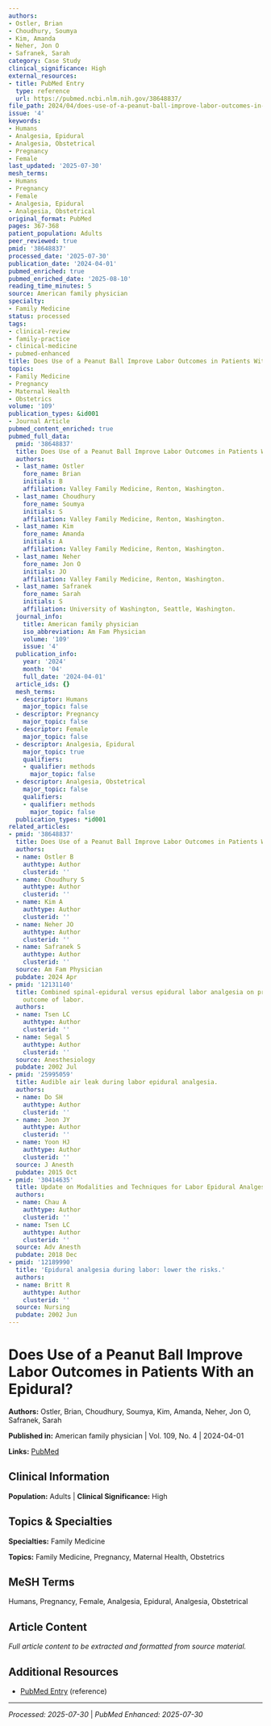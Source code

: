 ```yaml
---
authors:
- Ostler, Brian
- Choudhury, Soumya
- Kim, Amanda
- Neher, Jon O
- Safranek, Sarah
category: Case Study
clinical_significance: High
external_resources:
- title: PubMed Entry
  type: reference
  url: https://pubmed.ncbi.nlm.nih.gov/38648837/
file_path: 2024/04/does-use-of-a-peanut-ball-improve-labor-outcomes-in-patients.md
issue: '4'
keywords:
- Humans
- Analgesia, Epidural
- Analgesia, Obstetrical
- Pregnancy
- Female
last_updated: '2025-07-30'
mesh_terms:
- Humans
- Pregnancy
- Female
- Analgesia, Epidural
- Analgesia, Obstetrical
original_format: PubMed
pages: 367-368
patient_population: Adults
peer_reviewed: true
pmid: '38648837'
processed_date: '2025-07-30'
publication_date: '2024-04-01'
pubmed_enriched: true
pubmed_enriched_date: '2025-08-10'
reading_time_minutes: 5
source: American family physician
specialty:
- Family Medicine
status: processed
tags:
- clinical-review
- family-practice
- clinical-medicine
- pubmed-enhanced
title: Does Use of a Peanut Ball Improve Labor Outcomes in Patients With an Epidural?
topics:
- Family Medicine
- Pregnancy
- Maternal Health
- Obstetrics
volume: '109'
publication_types: &id001
- Journal Article
pubmed_content_enriched: true
pubmed_full_data:
  pmid: '38648837'
  title: Does Use of a Peanut Ball Improve Labor Outcomes in Patients With an Epidural?
  authors:
  - last_name: Ostler
    fore_name: Brian
    initials: B
    affiliation: Valley Family Medicine, Renton, Washington.
  - last_name: Choudhury
    fore_name: Soumya
    initials: S
    affiliation: Valley Family Medicine, Renton, Washington.
  - last_name: Kim
    fore_name: Amanda
    initials: A
    affiliation: Valley Family Medicine, Renton, Washington.
  - last_name: Neher
    fore_name: Jon O
    initials: JO
    affiliation: Valley Family Medicine, Renton, Washington.
  - last_name: Safranek
    fore_name: Sarah
    initials: S
    affiliation: University of Washington, Seattle, Washington.
  journal_info:
    title: American family physician
    iso_abbreviation: Am Fam Physician
    volume: '109'
    issue: '4'
  publication_info:
    year: '2024'
    month: '04'
    full_date: '2024-04-01'
  article_ids: {}
  mesh_terms:
  - descriptor: Humans
    major_topic: false
  - descriptor: Pregnancy
    major_topic: false
  - descriptor: Female
    major_topic: false
  - descriptor: Analgesia, Epidural
    major_topic: true
    qualifiers:
    - qualifier: methods
      major_topic: false
  - descriptor: Analgesia, Obstetrical
    major_topic: false
    qualifiers:
    - qualifier: methods
      major_topic: false
  publication_types: *id001
related_articles:
- pmid: '38648837'
  title: Does Use of a Peanut Ball Improve Labor Outcomes in Patients With an Epidural?
  authors:
  - name: Ostler B
    authtype: Author
    clusterid: ''
  - name: Choudhury S
    authtype: Author
    clusterid: ''
  - name: Kim A
    authtype: Author
    clusterid: ''
  - name: Neher JO
    authtype: Author
    clusterid: ''
  - name: Safranek S
    authtype: Author
    clusterid: ''
  source: Am Fam Physician
  pubdate: 2024 Apr
- pmid: '12131140'
  title: Combined spinal-epidural versus epidural labor analgesia on progress and
    outcome of labor.
  authors:
  - name: Tsen LC
    authtype: Author
    clusterid: ''
  - name: Segal S
    authtype: Author
    clusterid: ''
  source: Anesthesiology
  pubdate: 2002 Jul
- pmid: '25995059'
  title: Audible air leak during labor epidural analgesia.
  authors:
  - name: Do SH
    authtype: Author
    clusterid: ''
  - name: Jeon JY
    authtype: Author
    clusterid: ''
  - name: Yoon HJ
    authtype: Author
    clusterid: ''
  source: J Anesth
  pubdate: 2015 Oct
- pmid: '30414635'
  title: Update on Modalities and Techniques for Labor Epidural Analgesia and Anesthesia.
  authors:
  - name: Chau A
    authtype: Author
    clusterid: ''
  - name: Tsen LC
    authtype: Author
    clusterid: ''
  source: Adv Anesth
  pubdate: 2018 Dec
- pmid: '12189990'
  title: 'Epidural analgesia during labor: lower the risks.'
  authors:
  - name: Britt R
    authtype: Author
    clusterid: ''
  source: Nursing
  pubdate: 2002 Jun
---
```


# Does Use of a Peanut Ball Improve Labor Outcomes in Patients With an Epidural?

**Authors:** Ostler, Brian, Choudhury, Soumya, Kim, Amanda, Neher, Jon O, Safranek, Sarah

**Published in:** American family physician | Vol. 109, No. 4 | 2024-04-01

**Links:** [PubMed](https://pubmed.ncbi.nlm.nih.gov/38648837/)

## Clinical Information

**Population:** Adults | **Clinical Significance:** High

## Topics & Specialties

**Specialties:** Family Medicine

**Topics:** Family Medicine, Pregnancy, Maternal Health, Obstetrics

## MeSH Terms

Humans, Pregnancy, Female, Analgesia, Epidural, Analgesia, Obstetrical

## Article Content

*Full article content to be extracted and formatted from source material.*

## Additional Resources

- [PubMed Entry](https://pubmed.ncbi.nlm.nih.gov/38648837/) (reference)

---

*Processed: 2025-07-30* | *PubMed Enhanced: 2025-07-30*

